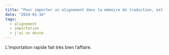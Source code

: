 ```yaml
---
title: "Pour importer un alignement dans la mémoire de traduction, est-ce que je dois choisir l’importation rapide ou avancée ?"
date: "2024-01-16"
tags:
  - alignement
  - importation
  - j'ai un doute
---
```


L’importation rapide fait très bien l’affaire.

